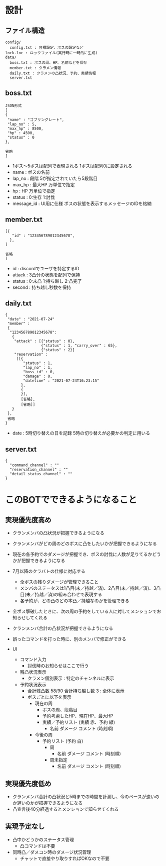# 設計

## ファイル構造 

~~~
config/
  config.txt : 各種設定、ボスの設定など  
lock.loc : ロックファイル(実行時に一時的に生成)  
data/  
  boss.txt : ボスの周、HP、名前などを保存  
  member.txt : クラメン情報  
  daily.txt : クラメンの凸状況、予約、実績情報
  server.txt
~~~

## boss.txt

~~~
JSON形式
[
{
 "name" : "ゴブリングレート",
 "lap_no" : 5,
 "max_hp" : 8500,
 "hp" : 4500,
 "status" : 0
},

省略
]
~~~
 * 1ボス～5ボスは配列で表現される 1ボスは配列0に設定される
 * name : ボスの名前 
 * lap_no : 段階 5が指定されていたら5段階目 
 * max_hp : 最大HP 万単位で指定 
 * hp : HP 万単位で指定
 * status : 0:生存 1:討伐
 * message_id : UI用に仕様 ボスの状態を表示するメッセージのIDを格納

## member.txt

~~~
[{
   "id" : "123456789012345678",
  },
]

省略
]
~~~

 * id : discordでユーザを特定するID  
 * attack : 3凸分の状態を配列で保持  
 * status : 0:未凸 1:持ち越し 2:凸完了  
 * second : 持ち越し秒数を保持  

## daily.txt
~~~
{
 "date" : "2021-07-24"
 "member" :
 {
  "123456789012345678":
   {
    "attack" : [{"status" : 0},
                {"status" : 1, "carry_over" : 65},
                {"status" : 2}]
    "reservation" :
     [[{
        "status" : 1,
        "lap_no" : 1,
        "boss_id" : 0,
        "damage" : 0,
        "datetime" : "2021-07-24T16:23:15"
       },
       {
       }],
       [省略],
       [省略]]
   }
 },
 省略
}
~~~

 * date : 5時切り替えの日を記録 5時の切り替えが必要かの判定に用いる

## server.txt
~~~
{
  "command_channel" : ""
  "reservation_channel" : ""
  "detail_status_channel" : ""
}
~~~

# このBOTでできるようになること
## 実現優先度高め
 * クランメンバの凸状況が把握できるようになる
 * クランメンバがどの周のどのボスに凸をしたいかが把握できるようになる
 * 現在の各予約でのダメージが把握でき、ボスの討伐に人数が足りてるかどうかが把握できるようになる
 * 7月以降のクラバトの仕様に対応する
   * 全ボスの残りダメージが管理できること
   * メンバのステータスは1凸目(未／持越／済)、2凸目(未／持越／済)、3凸目(未／持越／済)の組み合わせで表現する
   * 各予約が、どの凸のどの本凸／持越なのかを管理できる
 * 全ボス撃破したときに、次の周の予約をしている人に対してメンションでお知らせしてくれる
 * クランメンバ合計の凸状況が把握できるようになる
 * 誤ったコマンドを打った時に、別のメンバで修正ができる

 * UI
   * コマンド入力
     * 討伐時のお知らせはここで行う 
   * 残凸状況表示 
     * クラメン個別表示 : 特定のチャンネルに表示 
   * 予約状況表示
     * 合計残凸数 58/90 合計持ち越し数 3 : 全体に表示
     * ボスごとに以下を表示
       * 現在の周
         * ボスの周、段階目
         * 予約考慮したHP、現在HP、最大HP
         * 実績／予約リスト (実績 赤、予約 緑) 
           * 名前 ダメージ コメント (時刻順)
       * 今後の周
         * 予約リスト (予約 白) 
           * 周
             * 名前 ダメージ コメント (時刻順)
           * 周未指定
             * 名前 ダメージ コメント (時刻順)

## 実現優先度低め
 * クランメンバ合計の凸状況と5時までの時間を計測し、今のペースが速いのか遅いのかが把握できるようになる
 * 凸宣言後40分経過するとメンションで知らせてくれる
## 実現予定なし
 * 凸中かどうかのステータス管理
   * 凸コマンドは不要
 * 同時凸／ダメコン時のダメージ状況管理
   * チャットで直接やり取りすればOKなので不要

